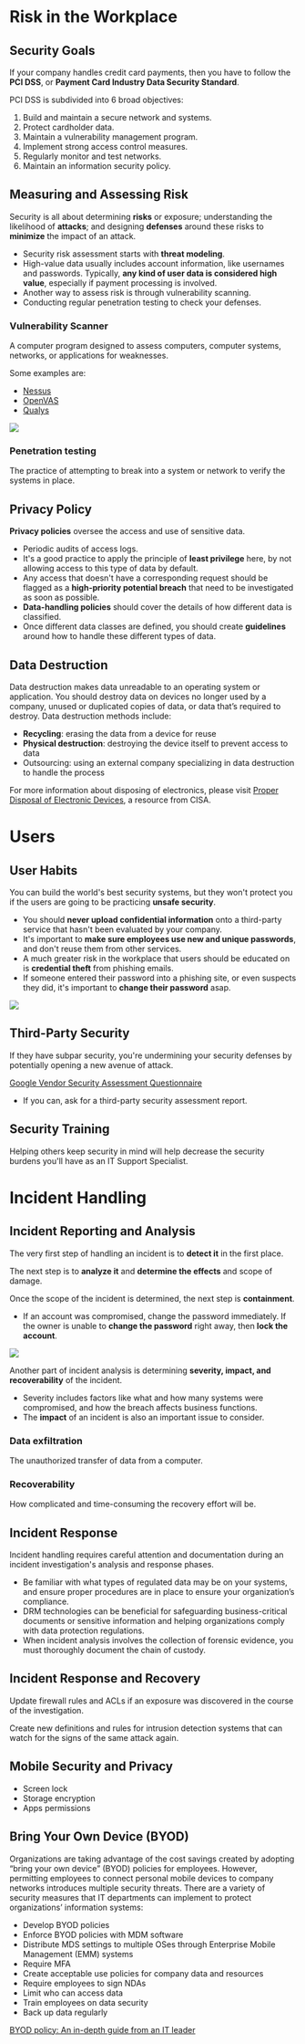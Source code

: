 # Risk in the Workplace

## Security Goals

If your company handles credit card payments, then you have to follow the **PCI DSS**, or **Payment Card Industry Data Security Standard**.

PCI DSS is subdivided into 6 broad objectives:

1) Build and maintain a secure network and systems.
2) Protect cardholder data.
3) Maintain a vulnerability management program.
4) Implement strong access control measures.
5) Regularly monitor and test networks.
6) Maintain an information security policy.

## Measuring and Assessing Risk

Security is all about determining **risks** or exposure; understanding the likelihood of **attacks**; and designing **defenses** around these risks to **minimize** the impact of an attack.

  + Security risk assessment starts with **threat modeling**.
  + High-value data usually includes account information, like usernames and passwords. Typically, **any kind of user data is considered high value**, especially if payment processing is involved.
  + Another way to assess risk is through vulnerability scanning.
  + Conducting regular penetration testing to check your defenses.

### Vulnerability Scanner

A computer program designed to assess computers, computer systems, networks, or applications for weaknesses.

Some examples are:

  + [Nessus](https://www.tenable.com/products/nessus/nessus-professional)
  + [OpenVAS](https://www.openvas.org/)
  + [Qualys](https://www.qualys.com/forms/freescan/)

![](images/Pasted%20image%2020221013165735.png)

### Penetration testing

The practice of attempting to break into a system or network to verify the systems in place.

## Privacy Policy

**Privacy policies** oversee the access and use of sensitive data.

  + Periodic audits of access logs.
  + It's a good practice to apply the principle of **least privilege** here, by not allowing access to this type of data by default.
  + Any access that doesn't have a corresponding request should be flagged as a **high-priority potential breach** that need to be investigated as soon as possible.
  + **Data-handling policies** should cover the details of how different data is classified.
  + Once different data classes are defined, you should create **guidelines** around how to handle these different types of data.

## Data Destruction

Data destruction makes data unreadable to an operating system or application. You should destroy data on devices no longer used by a company, unused or duplicated copies of data, or data that’s required to destroy. Data destruction methods include:

  + **Recycling**: erasing the data from a device for reuse
  + **Physical destruction**: destroying the device itself to prevent access to data
  + Outsourcing: using an external company specializing in data destruction to handle the process

For more information about disposing of electronics, please visit [Proper Disposal of Electronic Devices](https://www.cisa.gov/tips/st18-005), a resource from CISA.

# Users

## User Habits

You can build the world's best security systems, but they won't protect you if the users are going to be practicing **unsafe security**.

  + You should **never upload confidential information** onto a third-party service that hasn't been evaluated by your company.
  + It's important to **make sure employees use new and unique passwords**, and don't reuse them from other services.
  + A much greater risk in the workplace that users should be educated on is **credential theft** from phishing emails.
  + If someone entered their password into a phishing site, or even suspects they did, it's important to **change their password** asap.

![](images/Pasted%20image%2020221013172648.png)

## Third-Party Security

If they have subpar security, you're undermining your security defenses by potentially opening a new avenue of attack.

[Google Vendor Security Assessment Questionnaire](https://vsaq-demo.withgoogle.com/)

  + If you can, ask for a third-party security assessment report.

## Security Training

Helping others keep security in mind will help decrease the security burdens you'll have as an IT Support Specialist.

# Incident Handling

## Incident Reporting and Analysis

The very first step of handling an incident is to **detect it** in the first place.

The next step is to **analyze it** and **determine the effects** and scope of damage.

Once the scope of the incident is determined, the next step is **containment**.

  + If an account was compromised, change the password immediately. If the owner is unable to **change the password** right away, then **lock the account**.

![](images/Pasted%20image%2020221013184451.png)

Another part of incident analysis is determining **severity, impact, and recoverability** of the incident.

  + Severity includes factors like what and how many systems were compromised, and how the breach affects business functions.
  + The **impact** of an incident is also an important issue to consider.

### Data exfiltration

The unauthorized transfer of data from a computer.

### Recoverability

How complicated and time-consuming the recovery effort will be.

## Incident Response

Incident handling requires careful attention and documentation during an incident investigation's analysis and response phases.

  + Be familiar with what types of regulated data may be on your systems, and ensure proper procedures are in place to ensure your organization’s compliance.
  + DRM technologies can be beneficial for safeguarding business-critical documents or sensitive information and helping organizations comply with data protection regulations.
  + When incident analysis involves the collection of forensic evidence, you must thoroughly document the chain of custody.

## Incident Response and Recovery

Update firewall rules and ACLs if an exposure was discovered in the course of the investigation.

Create new definitions and rules for intrusion detection systems that can watch for the signs of the same attack again.

## Mobile Security and Privacy

+ Screen lock
+ Storage encryption
+ Apps permissions

## Bring Your Own Device (BYOD)

Organizations are taking advantage of the cost savings created by adopting “bring your own device” (BYOD) policies for employees. However, permitting employees to connect personal mobile devices to company networks introduces multiple security threats. There are a variety of security measures that IT departments can implement to protect organizations’ information systems:

  + Develop BYOD policies
  + Enforce BYOD policies with MDM software
  + Distribute MDS settings to multiple OSes through Enterprise Mobile Management (EMM) systems
  + Require MFA
  + Create acceptable use policies for company data and resources
  + Require employees to sign NDAs
  + Limit who can access data
  + Train employees on data security
  + Back up data regularly

[BYOD policy: An in-depth guide from an IT leader](https://www.dialpad.com/blog/byod-policy/)